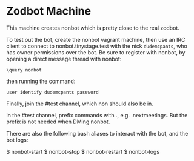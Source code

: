 # Zodbot Machine

This machine creates nonbot which is pretty close to the real zodbot.

To test out the bot, create the nonbot vagrant machine, then use an IRC client to 
connect to nonbot.tinystage.test with the nick  `dudemcpants`, who has owner permissions 
over the bot. Be sure to register with nonbot, by opening a direct message thread with nonbot:

`\query nonbot`

then running the command:

`user identify dudemcpants password`

Finally, join the #test channel, which non should also be in.

in the #test channel, prefix commands with ., e.g. .nextmeetings. But the prefix is not needed when DMing nonbot.

There are also the following bash aliases to interact with the bot, and the bot logs:

$ nonbot-start
$ nonbot-stop
$ nonbot-restart
$ nonbot-logs